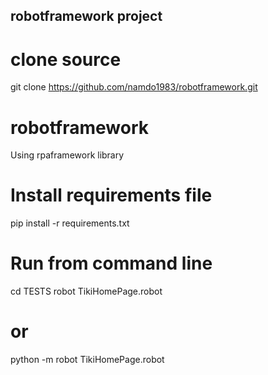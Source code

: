 ## robotframework project
# clone source
git clone https://github.com/namdo1983/robotframework.git

# robotframework
Using rpaframework library

# Install requirements file
pip install -r requirements.txt

# Run from command line
cd TESTS
robot TikiHomePage.robot
# or
python -m robot TikiHomePage.robot
